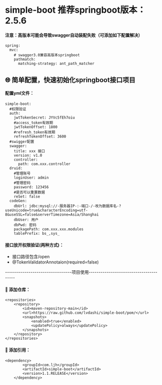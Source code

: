 # simple-boot 推荐springboot版本：2.5.6  
#### 注意：高版本可能会导致swagger自动装配失败（可添加如下配置解决）

    spring:
      mvc:
        # swagger3.0兼容高版本springboot
        pathmatch:
          matching-strategy: ant_path_matcher
## 🌐 简单配置，快速初始化springboot接口项目


#### 配置yml文件：

    simple-boot:
      #权限验证
      auth:
        jwtTokenSecret: JYVc5fEh7oiu
        #access_token有效期
        jwtTokenOffset: 1800
        #refresh_token有效期
        refreshTokenOffset: 3600
      #swigger配置  
      swagger:
        title: xxx 接口
        version: v1.0
        controller:
          path: com.xxx.controller
      druid:
        #管理账号
        loginUser: admin
        #管理密码
        password: 123456
        #是否可以重置数据
        reSet: false
      codeGen:
        dbUrl: jdbc:mysql://-服务器IP-:-端口-/-改为数据库名-?useUnicode=true&characterEncoding=utf-8&useSSL=false&serverTimezone=Asia/Shanghai
        dbUser: 用户
        dbPwd: 密码
        packagePath: com.xxx.xxx.modules
        tablePrefix: bs_,sys_

#### 接口放开权限验证(两种方式)：
- 接口路径包含/open
- @TokenValidatorAnnotaion(required=false)

----------------------------------项目使用----------------------------------------

#### 🔖 添加仓库：

    <repositories>
        <repository>
            <id>maven-repository-main</id>
            <url>https://raw.github.com/lvdashi/simple-boot/pom/</url>
            <snapshots>
                <enabled>true</enabled>
                <updatePolicy>always</updatePolicy>
            </snapshots>
        </repository>
    </repositories>
    
#### 🔖 添加引用：

    <dependency>
            <groupId>com.ljh</groupId>
            <artifactId>simple-boot</artifactId>
            <version>1.1.RELEASE</version>
        </dependency>
